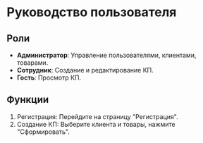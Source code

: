 # Руководство пользователя

## Роли
- **Администратор**: Управление пользователями, клиентами, товарами.
- **Сотрудник**: Создание и редактирование КП.
- **Гость**: Просмотр КП.

## Функции
1. Регистрация: Перейдите на страницу "Регистрация".
2. Создание КП: Выберите клиента и товары, нажмите "Сформировать".